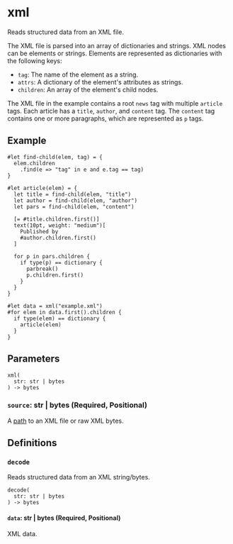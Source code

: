 # xml

Reads structured data from an XML file.

The XML file is parsed into an array of dictionaries and strings. XML nodes can be elements or strings. Elements are represented as dictionaries with the following keys:

- `tag`: The name of the element as a string.
- `attrs`: A dictionary of the element's attributes as strings.
- `children`: An array of the element's child nodes.

The XML file in the example contains a root `news` tag with multiple `article` tags. Each article has a `title`, `author`, and `content` tag. The `content` tag contains one or more paragraphs, which are represented as `p` tags.

## Example

```typst
#let find-child(elem, tag) = {
  elem.children
    .find(e => "tag" in e and e.tag == tag)
}

#let article(elem) = {
  let title = find-child(elem, "title")
  let author = find-child(elem, "author")
  let pars = find-child(elem, "content")

  [= #title.children.first()]
  text(10pt, weight: "medium")[
    Published by
    #author.children.first()
  ]

  for p in pars.children {
    if type(p) == dictionary {
      parbreak()
      p.children.first()
    }
  }
}

#let data = xml("example.xml")
#for elem in data.first().children {
  if type(elem) == dictionary {
    article(elem)
  }
}
```

## Parameters

```
xml(
  str: str | bytes
) -> bytes
```

### `source`: str | bytes (Required, Positional)

A [path](/docs/reference/syntax/#paths) to an XML file or raw XML bytes.

## Definitions

### `decode`

Reads structured data from an XML string/bytes.

```
decode(
  str: str | bytes
) -> bytes
```

#### `data`: str | bytes (Required, Positional)

XML data.
